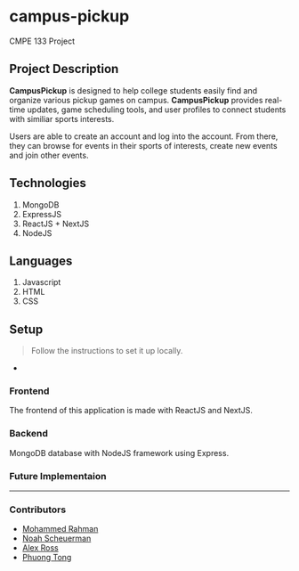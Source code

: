 # campus-pickup

CMPE 133 Project

## Project Description

**CampusPickup** is designed to help college students easily find and organize various pickup games on campus.
**CampusPickup** provides real-time updates, game scheduling tools, and user profiles to connect students with similiar sports interests.

Users are able to create an account and log into the account. From there, they can browse for events in their sports of interests, create new events and join other events.

## Technologies

1. MongoDB
2. ExpressJS
3. ReactJS + NextJS
4. NodeJS

## Languages

1. Javascript
2. HTML
3. CSS

## Setup

> Follow the instructions to set it up locally.

-

### Frontend

The frontend of this application is made with ReactJS and NextJS.

### Backend

MongoDB database with NodeJS framework using Express.

### Future Implementaion

---

### Contributors

- [Mohammed Rahman](https://github.com)
- [Noah Scheuerman](https://github.com)
- [Alex Ross](https://github.com/aross2010)
- [Phuong Tong](https://github.com/YPhuong15)
